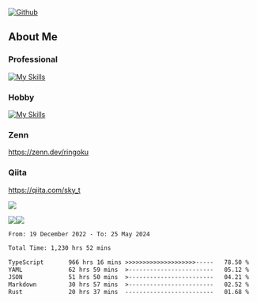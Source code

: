 [![Github](https://img.shields.io/github/followers/skyt-a?label=Follow&style=social)](https://github.com/skyt-a)

## About Me
### Professional
[![My Skills](https://skillicons.dev/icons?i=react,ts,js,nodejs,java,graphql,firebase,githubactions&theme=light)](https://skillicons.dev)
### Hobby
[![My Skills](https://skillicons.dev/icons?i=unity,rust,py&theme=light)](https://skillicons.dev)

### Zenn
https://zenn.dev/ringoku
### Qiita
https://qiita.com/sky_t


![](https://github-profile-summary-cards.vercel.app/api/cards/profile-details?username=skyt-a&theme=default)

![](https://github-profile-summary-cards.vercel.app/api/cards/repos-per-language?username=skyt-a&theme=default)![](https://github-profile-summary-cards.vercel.app/api/cards/stats?username=RinGoku&theme=default)

<!--START_SECTION:waka-->

```txt
From: 19 December 2022 - To: 25 May 2024

Total Time: 1,230 hrs 52 mins

TypeScript       966 hrs 16 mins >>>>>>>>>>>>>>>>>>>>-----   78.50 %
YAML             62 hrs 59 mins  >------------------------   05.12 %
JSON             51 hrs 50 mins  >------------------------   04.21 %
Markdown         30 hrs 57 mins  >------------------------   02.52 %
Rust             20 hrs 37 mins  -------------------------   01.68 %
```

<!--END_SECTION:waka-->
